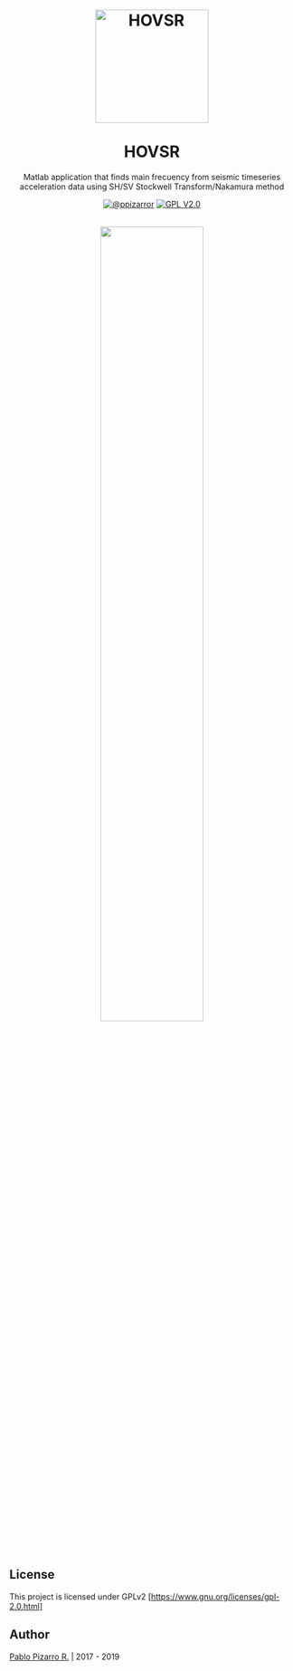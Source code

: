 <h1 align="center">
  <img alt="HOVSR" src="https://res.ppizarror.com/other/matlab.png" width="200px" height="200px" />
  <br /><br />
  HOVSR</h1>
<p align="center">Matlab application that finds main frecuency from seismic timeseries acceleration data using SH/SV Stockwell Transform/Nakamura method</p>
<div align="center"><a href="https://ppizarror.com"><img alt="@ppizarror" src="https://res.ppizarror.com/badges/author.svg" /></a>
<a href="https://www.gnu.org/licenses/old-licenses/gpl-2.0.html"><img alt="GPL V2.0" src="https://res.ppizarror.com/badges/licensegpl2.svg" /></a>
</div><br />

<p align="center">
	<img src="https://res.ppizarror.com/images/hovsr/hovsr.PNG" width="60%" >
</p>

## License

This project is licensed under GPLv2 [https://www.gnu.org/licenses/gpl-2.0.html]

## Author

[Pablo Pizarro R.](https://ppizarror.com) | 2017 - 2019
